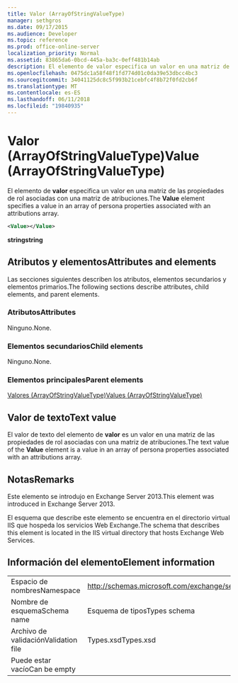 ```yaml
---
title: Valor (ArrayOfStringValueType)
manager: sethgros
ms.date: 09/17/2015
ms.audience: Developer
ms.topic: reference
ms.prod: office-online-server
localization_priority: Normal
ms.assetid: 83865da6-0bcd-445a-ba3c-0eff481b14ab
description: El elemento de valor especifica un valor en una matriz de las propiedades de rol asociadas con una matriz de atribuciones.
ms.openlocfilehash: 0475dc1a58f48f1fd774d01c0da39e53dbcc4bc3
ms.sourcegitcommit: 34041125dc8c5f993b21cebfc4f8b72f0fd2cb6f
ms.translationtype: MT
ms.contentlocale: es-ES
ms.lasthandoff: 06/11/2018
ms.locfileid: "19840935"
---
```

# <a name="value-arrayofstringvaluetype"></a><span data-ttu-id="c5f23-103">Valor (ArrayOfStringValueType)</span><span class="sxs-lookup"><span data-stu-id="c5f23-103">Value (ArrayOfStringValueType)</span></span>

<span data-ttu-id="c5f23-104">El elemento de **valor** especifica un valor en una matriz de las propiedades de rol asociadas con una matriz de atribuciones.</span><span class="sxs-lookup"><span data-stu-id="c5f23-104">The **Value** element specifies a value in an array of persona properties associated with an attributions array.</span></span> 
  
```XML
<Value></Value>
```

<span data-ttu-id="c5f23-105">**string**</span><span class="sxs-lookup"><span data-stu-id="c5f23-105">**string**</span></span>

## <a name="attributes-and-elements"></a><span data-ttu-id="c5f23-106">Atributos y elementos</span><span class="sxs-lookup"><span data-stu-id="c5f23-106">Attributes and elements</span></span>

<span data-ttu-id="c5f23-107">Las secciones siguientes describen los atributos, elementos secundarios y elementos primarios.</span><span class="sxs-lookup"><span data-stu-id="c5f23-107">The following sections describe attributes, child elements, and parent elements.</span></span>
  
### <a name="attributes"></a><span data-ttu-id="c5f23-108">Atributos</span><span class="sxs-lookup"><span data-stu-id="c5f23-108">Attributes</span></span>

<span data-ttu-id="c5f23-109">Ninguno.</span><span class="sxs-lookup"><span data-stu-id="c5f23-109">None.</span></span>
  
### <a name="child-elements"></a><span data-ttu-id="c5f23-110">Elementos secundarios</span><span class="sxs-lookup"><span data-stu-id="c5f23-110">Child elements</span></span>

<span data-ttu-id="c5f23-111">Ninguno.</span><span class="sxs-lookup"><span data-stu-id="c5f23-111">None.</span></span>
  
### <a name="parent-elements"></a><span data-ttu-id="c5f23-112">Elementos principales</span><span class="sxs-lookup"><span data-stu-id="c5f23-112">Parent elements</span></span>

[<span data-ttu-id="c5f23-113">Valores (ArrayOfStringValueType)</span><span class="sxs-lookup"><span data-stu-id="c5f23-113">Values (ArrayOfStringValueType)</span></span>](values-arrayofstringvaluetype.md)
  
## <a name="text-value"></a><span data-ttu-id="c5f23-114">Valor de texto</span><span class="sxs-lookup"><span data-stu-id="c5f23-114">Text value</span></span>

<span data-ttu-id="c5f23-115">El valor de texto del elemento de **valor** es un valor en una matriz de las propiedades de rol asociadas con una matriz de atribuciones.</span><span class="sxs-lookup"><span data-stu-id="c5f23-115">The text value of the **Value** element is a value in an array of persona properties associated with an attributions array.</span></span> 
  
## <a name="remarks"></a><span data-ttu-id="c5f23-116">Notas</span><span class="sxs-lookup"><span data-stu-id="c5f23-116">Remarks</span></span>

<span data-ttu-id="c5f23-117">Este elemento se introdujo en Exchange Server 2013.</span><span class="sxs-lookup"><span data-stu-id="c5f23-117">This element was introduced in Exchange Server 2013.</span></span>
  
<span data-ttu-id="c5f23-118">El esquema que describe este elemento se encuentra en el directorio virtual IIS que hospeda los servicios Web Exchange.</span><span class="sxs-lookup"><span data-stu-id="c5f23-118">The schema that describes this element is located in the IIS virtual directory that hosts Exchange Web Services.</span></span>
  
## <a name="element-information"></a><span data-ttu-id="c5f23-119">Información del elemento</span><span class="sxs-lookup"><span data-stu-id="c5f23-119">Element information</span></span>

|||
|:-----|:-----|
|<span data-ttu-id="c5f23-120">Espacio de nombres</span><span class="sxs-lookup"><span data-stu-id="c5f23-120">Namespace</span></span>  <br/> |http://schemas.microsoft.com/exchange/services/2006/types  <br/> |
|<span data-ttu-id="c5f23-121">Nombre de esquema</span><span class="sxs-lookup"><span data-stu-id="c5f23-121">Schema name</span></span>  <br/> |<span data-ttu-id="c5f23-122">Esquema de tipos</span><span class="sxs-lookup"><span data-stu-id="c5f23-122">Types schema</span></span>  <br/> |
|<span data-ttu-id="c5f23-123">Archivo de validación</span><span class="sxs-lookup"><span data-stu-id="c5f23-123">Validation file</span></span>  <br/> |<span data-ttu-id="c5f23-124">Types.xsd</span><span class="sxs-lookup"><span data-stu-id="c5f23-124">Types.xsd</span></span>  <br/> |
|<span data-ttu-id="c5f23-125">Puede estar vacío</span><span class="sxs-lookup"><span data-stu-id="c5f23-125">Can be empty</span></span>  <br/> ||
   

